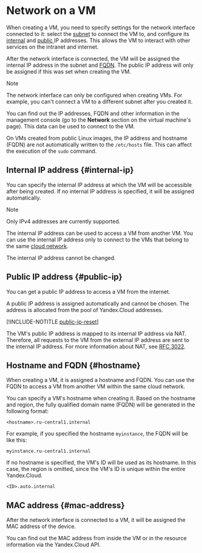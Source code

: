 # Network on a VM

When creating a VM, you need to specify settings for the network interface connected to it: select the [subnet](../../vpc/concepts/network.md#subnet) to connect the VM to, and configure its [internal](#internal-ip) and [public ](#public-ip) IP addresses. This allows the VM to interact with other services on the intranet and internet.

After the network interface is connected, the VM will be assigned the internal IP address in the subnet and [FQDN](#hostname). The public IP address will only be assigned if this was set when creating the VM.

> [!NOTE]
>
> The network interface can only be configured when creating VMs. For example, you can't connect a VM to a different subnet after you created it.

You can find out the IP addresses, FQDN and other information in the management console (go to the **Network** section on the virtual machine's page). This data can be used to connect to the VM.

On VMs created from public Linux images, the IP address and hostname (FQDN) are not automatically written to the `/etc/hosts` file. This can affect the execution of the `sudo` command.

## Internal IP address {#internal-ip}

You can specify the internal IP address at which the VM will be accessible after being created. If no internal IP address is specified, it will be assigned automatically.

> [!NOTE]
>
> Only IPv4 addresses are currently supported.

The internal IP address can be used to access a VM from another VM. You can use the internal IP address only to connect to the VMs that belong to the same [cloud network](../../vpc/concepts/network.md#network).

The internal IP address cannot be changed.

## Public IP address {#public-ip}

You can get a public IP address to access a VM from the internet.

A public IP address is assigned automatically and cannot be chosen. The address is allocated from the pool of Yandex.Cloud addresses.

[!INCLUDE-NOTITLE [public-ip-reset](../../_includes/public-ip-reset.md)]

The VM's public IP address is mapped to its internal IP address via NAT. Therefore, all requests to the VM from the external IP address are sent to the internal IP address. For more information about NAT, see [RFC 3022](https://www.ietf.org/rfc/rfc3022.txt).

## Hostname and FQDN {#hostname}

When creating a VM, it is assigned a hostname and FQDN. You can use the FQDN to access a VM from another VM within the same cloud network.

You can specify a VM's hostname when creating it. Based on the hostname and region, the fully qualified domain name (FQDN) will be generated in the following format:

```
<hostname>.ru-central1.internal
```

For example, if you specified the hostname `myinstance`, the FQDN will be like this:

```
myinstance.ru-central1.internal
```

If no hostname is specified, the VM's ID will be used as its hostname. In this case, the region is omitted, since the VM's ID is unique within the entire Yandex.Cloud.

```
<ID>.auto.internal
```

## MAC address {#mac-address}

After the network interface is connected to a VM, it will be assigned the MAC address of the device.

You can find out the MAC address from inside the VM or in the resource information via the Yandex.Cloud API.

